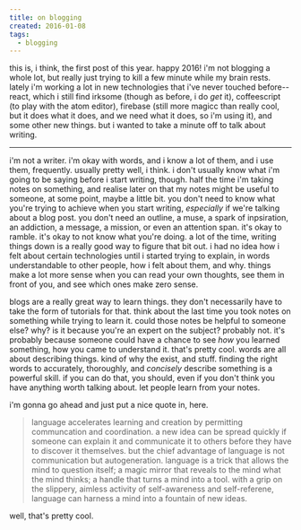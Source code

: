 ```yaml
---
title: on blogging
created: 2016-01-08
tags:
  - blogging
---
```


this is, i think, the first post of this year. happy 2016! i'm not blogging a whole lot, but really just trying to kill a few minute while my brain rests. lately i'm working a lot in new technologies that i've never touched before--react, which i still find irksome (though as before, i do _get_ it), coffeescript (to play with the atom editor), firebase (still more magicc than really cool, but it does what it does, and we need what it does, so i'm using it), and some other new things.  but i wanted to take a minute off to talk about writing.

--------

i'm not a writer. i'm okay with words, and i know a lot of them, and i use them, frequently. usually pretty well, i think. i don't usually know what i'm going to be saying before i start writing, though. half the time i'm taking notes on something, and realise later on that my notes might be useful to someone, at some point, maybe a little bit. you don't need to know what you're trying to achieve when you start writing, _especially_ if we're talking about a blog post. you don't need an outline, a muse, a spark of inpsiration, an addiction, a message, a mission, or even an attention span. it's okay to ramble. it's okay to not know what you're doing. a lot of the time, writing things down is a really good way to figure that bit out. i had no idea how i felt about certain technologies until i started trying to explain, in words understandable to other people, how i felt about them, and why. things make a lot more sense when you can read your own thoughts, see them in front of you, and see which ones make zero sense.

blogs are a really great way to learn things. they don't necessarily have to take the form of tutorials for that. think about the last time you took notes on something while trying to learn it. could those notes be helpful to someone else? why? is it because you're an expert on the subject? probably not. it's probably because someone could have a chance to see _how_ you learned something, how you came to understand it. that's pretty cool. words are all about describing things. kind of why the exist, and stuff. finding the right words to accurately, thoroughly, and _concisely_ describe something is a powerful skill. if you can do that, you should, even if you don't think you have anything worth talking about. let people learn from your notes.

i'm gonna go ahead and just put a nice quote in, here.

> language accelerates learning and creation by permitting communcation and coordination. a new idea can be spread quickly if someone can explain it and communicate it to others before they have to discover it themselves. but the chief advantage of language is not communication but autogeneration. language is a trick that allows the mind to question itself; a magic mirror that reveals to the mind what the mind thinks; a handle that turns a mind into a tool. with a grip on the slippery, aimless activity of self-awareness and self-referene, language can harness a mind into a fountain of new ideas.

well, that's pretty cool.
